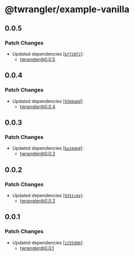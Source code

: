 # @twrangler/example-vanilla

## 0.0.5

### Patch Changes

- Updated dependencies [[`bff20f2`](https://github.com/sor4chi/twrangler/commit/bff20f294272cad04b8078f50e14390a3e25dca6)]:
  - twrangler@0.0.5

## 0.0.4

### Patch Changes

- Updated dependencies [[`9360a8d`](https://github.com/sor4chi/twrangler/commit/9360a8d0f07e0293a4526042427ee413160caaf7)]:
  - twrangler@0.0.4

## 0.0.3

### Patch Changes

- Updated dependencies [[`ba34de0`](https://github.com/sor4chi/twrangler/commit/ba34de0dff706a7d1a64420e43dc0b8406505ae1)]:
  - twrangler@0.0.3

## 0.0.2

### Patch Changes

- Updated dependencies [[`9351c6e`](https://github.com/sor4chi/twrangler/commit/9351c6ef7200d75793c2ba9a6b7f87649e9debc3)]:
  - twrangler@0.0.2

## 0.0.1

### Patch Changes

- Updated dependencies [[`1255d9b`](https://github.com/sor4chi/twrangler/commit/1255d9b7d22d76734c5bdc1572f094a08d7ca18f)]:
  - twrangler@0.0.1
